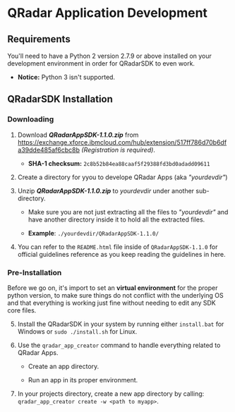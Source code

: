  
# QRadar Application Development

## Requirements

You'll need to have a Python 2 version 2.7.9 or above installed on your development environment in order for QRadarSDK to even work.

* **Notice:** Python 3 isn't supported.


## QRadarSDK Installation


### Downloading

1. Download **_QRadarAppSDK-1.1.0.zip_** from https://exchange.xforce.ibmcloud.com/hub/extension/517ff786d70b6dfa39dde485af6cbc8b _(Registration is required)_.
    
    - **SHA-1 checksum:** `2c8b52b84ea88caaf5f29388fd3bd0adadd09611`

2. Create a directory for yyou to develope QRadar Apps (aka _"yourdevdir"_)

3. Unzip **_QRadarAppSDK-1.1.0.zip_** to _yourdevdir_ under another sub-directory. 

    - Make sure you are not just extracting all the files to  _"yourdevdir"_ and have another directory inside it to hold all the extracted files. 

    - **Example**: `./yourdevdir/QRadarAppSDK-1.1.0/`

4. You can refer to the `README.html` file inside of `QRadarAppSDK-1.1.0` for official guidelines reference as you keep reading the guidelines in here.

### Pre-Installation

Before we go on, it's import to set an **virtual environment** for the proper python version, to make sure things do not conflict with the underlying OS and that everything is working just fine without needing to edit any SDK core files.

5. Install the QRadarSDK in your system by running either `install.bat` for Windows or `sudo ./install.sh` for Linux.

6. Use the `qradar_app_creator` command to handle everything related to QRadar Apps.

    - Create an app directory.

    - Run an app in its proper environment.

6. In your projects directory, create a new app directory by calling: `qradar_app_creator create -w <path to myapp>`.